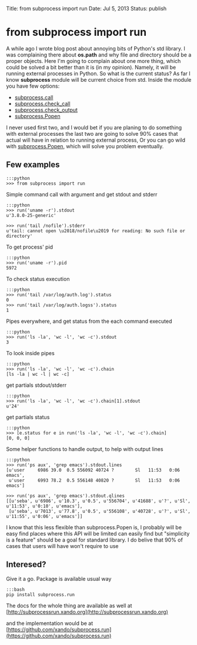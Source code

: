 Title:   from subprocess import run
Date:    Jul 5, 2013
Status:  publish


# from subprocess import run


A while ago I wrote blog post about annoying bits of Python's std library.
I was complaining there about **os.path** and why file and directory should be a proper objects. 
Here I'm going to complain about one more thing, which could be solved a bit better than it is (in my opinion). Namely,
it will be running external processes in Python. So what is the current status? As far I know **subprocess** module will be current choice from std.
Inside the module you have few options:


* [subprocess.call](http://docs.python.org/2/library/subprocess.html#subprocess.call)
* [subprocess.check_call](http://docs.python.org/2/library/subprocess.html#subprocess.check_call)
* [subprocess.check_output](http://docs.python.org/2/library/subprocess.html#subprocess.check_output)
* [subprocess.Popen](http://docs.python.org/2/library/subprocess.html#popen-constructor)


I never used first two, and I would bet if you are planing to do something 
with external processes the last two are going to solve 90% cases that actual 
will have in relation to running external process, Or you can go wild with 
[subprocess.Popen](http://docs.python.org/2/library/subprocess.html#popen-constructor), 
which will solve you problem eventually. 


Few examples
------------

	:::python
	>>> from subprocess import run


Simple command call with argument and get stdout and stderr

	:::python
	>>> run('uname -r').stdout
	u'3.8.0-25-generic'
	
	>>> run('tail /nofile').stderr
	u'tail: cannot open \u2018/nofile\u2019 for reading: No such file or directory'
	
To get process' pid 

	:::python
	>>> run('uname -r').pid
	5972
	
To check status execution

	:::python
	>>> run('tail /var/log/auth.log').status
	0
	>>> run('tail /var/log/auth.logss').status
	1

Pipes everywhere, and get status from the each command executed

	:::python
	>>> run('ls -la', 'wc -l', 'wc -c').stdout
	3
	
To look inside pipes

	:::python
	>>> run('ls -la', 'wc -l', 'wc -c').chain
	[ls -la | wc -l | wc -c]

get partials stdout/stderr 
	
	:::python
	>>> run('ls -la', 'wc -l', 'wc -c').chain[1].stdout
	u'24'
	
get partials status 

	:::python
	>>> [e.status for e in run('ls -la', 'wc -l', 'wc -c').chain]
	[0, 0, 0]

Some helper functions to handle output, to help with output lines 

	:::python
	>>> run('ps aux', 'grep emacs').stdout.lines
	[u'user     6986 39.0  0.5 556092 40724 ?        Sl   11:53   0:06 emacs',
	 u'user     6993 78.2  0.5 556148 40820 ?        Sl   11:53   0:06 emacs']

	>>> run('ps aux', 'grep emacs').stdout.qlines
	[[u'seba', u'6986', u'10.3', u'0.5', u'556704', u'41688', u'?', u'Sl', u'11:53', u'0:10', u'emacs'], 
	 [u'seba', u'7013', u'77.8', u'0.5', u'556108', u'40728', u'?', u'Sl', u'11:55', u'0:06', u'emacs']]


I know that this less flexible than subprocess.Popen is, 
I probably will be easy find places where this API will be limited can easily find 
but "simplicity is a feature" should be a goal for standard library. 
I do belive that 90% of cases that users will have won't require to use 

Interesed?
----------

Give it a go. Package is available usual way

	:::bash
	pip install subprocess.run
	
	
The docs for the whole thing are available as well at [http://subprocessrun.xando.org](http://subprocessrun.xando.org) 


and the implementation would be at [https://github.com/xando/subprocess.run](https://github.com/xando/subprocess.run)
